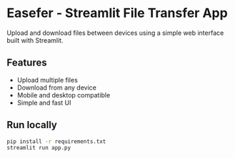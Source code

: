 # Easefer - Streamlit File Transfer App

Upload and download files between devices using a simple web interface built with Streamlit.

## Features

- Upload multiple files
- Download from any device
- Mobile and desktop compatible
- Simple and fast UI

## Run locally

```bash
pip install -r requirements.txt
streamlit run app.py
```
